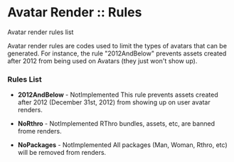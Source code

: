 # Avatar Render :: Rules
Avatar render rules list

Avatar render rules are codes used to limit the types of avatars that can be generated. For instance, the rule "2012AndBelow" prevents assets created after 2012 from being used on Avatars (they just won't show up).

### Rules List
- **2012AndBelow** - NotImplemented
    This rule prevents assets created after 2012 (December 31st, 2012) from showing up on user avatar renders.

- **NoRthro** - NotImplemented
    RThro bundles, assets, etc, are banned frome renders.

- **NoPackages** - NotImplemented
    All packages (Man, Woman, Rthro, etc) will be removed from renders.